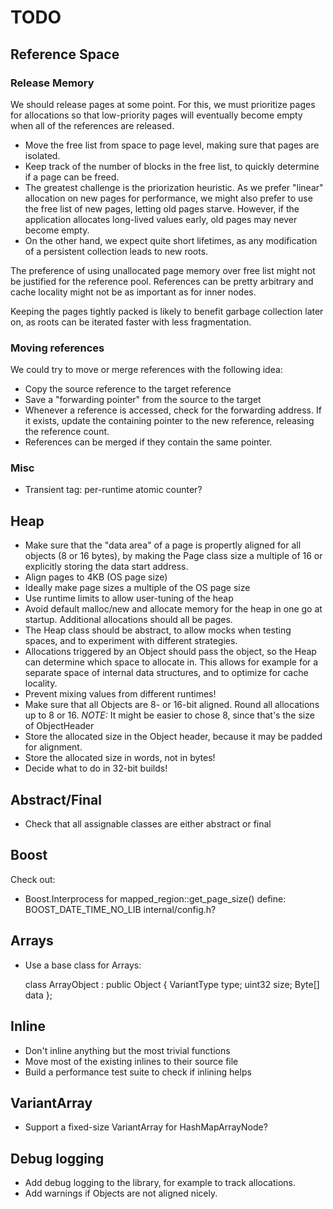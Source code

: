 # TODO

## Reference Space
### Release Memory
We should release pages at some point.  For this, we must prioritize
pages for allocations so that low-priority pages will eventually become
empty when all of the references are released.

- Move the free list from space to page level, making sure that pages
  are isolated.
- Keep track of the number of blocks in the free list, to quickly
  determine if a page can be freed.
- The greatest challenge is the priorization heuristic.  As we prefer
  "linear" allocation on new pages for performance, we might also prefer
  to use the free list of new pages, letting old pages starve.  However,
  if the application allocates long-lived values early, old pages may
  never become empty.
- On the other hand, we expect quite short lifetimes, as any
  modification of a persistent collection leads to new roots.

The preference of using unallocated page memory over free list might not
be justified for the reference pool.  References can be pretty arbitrary
and cache locality might not be as important as for inner nodes.

Keeping the pages tightly packed is likely to benefit garbage collection
later on, as roots can be iterated faster with less fragmentation.

### Moving references
We could try to move or merge references with the following idea:
- Copy the source reference to the target reference
- Save a "forwarding pointer" from the source to the target
- Whenever a reference is accessed, check for the forwarding address.
  If it exists, update the containing pointer to the new reference,
  releasing the reference count.
- References can be merged if they contain the same pointer.

### Misc
- Transient tag: per-runtime atomic counter?

## Heap
- Make sure that the "data area" of a page is propertly aligned for all
  objects (8 or 16 bytes), by making the Page class size a multiple of
  16 or explicitly storing the data start address.
- Align pages to 4KB (OS page size)
- Ideally make page sizes a multiple of the OS page size
- Use runtime limits to allow user-tuning of the heap
- Avoid default malloc/new and allocate memory for the heap in one go at
  startup.  Additional allocations should all be pages.
- The Heap class should be abstract, to allow mocks when testing spaces,
  and to experiment with different strategies.
- Allocations triggered by an Object should pass the object, so the Heap
  can determine which space to allocate in.  This allows for example for
  a separate space of internal data structures, and to optimize for
  cache locality.
- Prevent mixing values from different runtimes!
- Make sure that all Objects are 8- or 16-bit aligned.  Round all
  allocations up to 8 or 16.
  *NOTE:* It might be easier to chose 8, since that's the size of
  ObjectHeader
- Store the allocated size in the Object header, because it may be
  padded for alignment.
- Store the allocated size in words, not in bytes!
- Decide what to do in 32-bit builds!

## Abstract/Final
- Check that all assignable classes are either abstract or final

## Boost
Check out:
- Boost.Interprocess for mapped_region::get_page_size()
  define: BOOST_DATE_TIME_NO_LIB
  internal/config.h?

## Arrays
- Use a base class for Arrays:

    class ArrayObject : public Object {
      VariantType type;
      uint32 size;
      Byte[] data
    };

## Inline
- Don't inline anything but the most trivial functions
- Move most of the existing inlines to their source file
- Build a performance test suite to check if inlining helps

## VariantArray
- Support a fixed-size VariantArray for HashMapArrayNode?

## Debug logging
- Add debug logging to the library, for example to track allocations.
- Add warnings if Objects are not aligned nicely.

